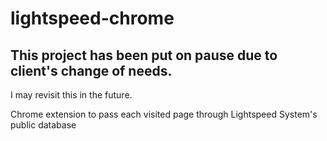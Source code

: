 # lightspeed-chrome

## This project has been put on pause due to client's change of needs.
I may revisit this in the future.


Chrome extension to pass each visited page through Lightspeed System's public database
